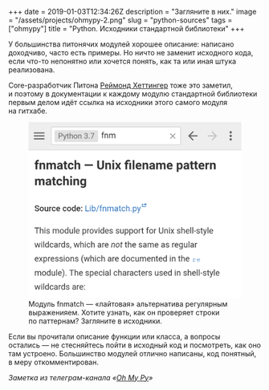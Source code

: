 +++
date = 2019-01-03T12:34:26Z
description = "Загляните в них."
image = "/assets/projects/ohmypy-2.png"
slug = "python-sources"
tags = ["ohmypy"]
title = "Python. Исходники стандартной библиотеки"
+++

У большинства питонячих модулей хорошее описание: написано доходчиво, часто есть примеры. Но ничто не заменит исходного кода, если что-то непонятно или хочется понять, как та или иная штука реализована.

Core-разработчик Питона [Реймонд Хеттингер](https://twitter.com/raymondh) тоже это заметил, и поэтому в документации к каждому модулю стандартной библиотеки первым делом идёт ссылка на исходники этого самого модуля на гитхабе.

<div class="row">
<div class="col-xs-12 col-sm-8">
<figure>
  <img alt="Ссылка на исходники" src="python-sources.png" class="img-bordered">
  <figcaption>Модуль fnmatch — «лайтовая» альтернатива регулярным выраженияем. Хотите узнать, как он проверяет строки по паттернам? Загляните в исходники.</figcaption>
</figure>
</div>
</div>

Если вы прочитали описание функции или класса, а вопросы остались — не стесняйтесь пойти в исходный код и посмотреть, как оно там устроено. Большинство модулей отлично написаны, код понятный, в меру откомментирован.

<div class="row">
<div class="col-xs-12 col-sm-10 col-md-8"><p><em>Заметка из телеграм-канала <span class="nowrap"><i class="fas fa-kiwi-bird"></i> «<a href="https://t.me/ohmypy">Oh My Py</a>»</span></em></p></div>
</div>

